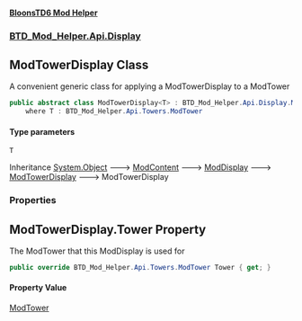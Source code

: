 #### [BloonsTD6 Mod Helper](README.md 'README')
### [BTD_Mod_Helper.Api.Display](README.md#BTD_Mod_Helper.Api.Display 'BTD_Mod_Helper.Api.Display')

## ModTowerDisplay<T> Class

A convenient generic class for applying a ModTowerDisplay to a ModTower

```csharp
public abstract class ModTowerDisplay<T> : BTD_Mod_Helper.Api.Display.ModTowerDisplay
    where T : BTD_Mod_Helper.Api.Towers.ModTower
```
#### Type parameters

<a name='BTD_Mod_Helper.Api.Display.ModTowerDisplay_T_.T'></a>

`T`

Inheritance [System.Object](https://docs.microsoft.com/en-us/dotnet/api/System.Object 'System.Object') &#129106; [ModContent](BTD_Mod_Helper.Api.ModContent.md 'BTD_Mod_Helper.Api.ModContent') &#129106; [ModDisplay](BTD_Mod_Helper.Api.Display.ModDisplay.md 'BTD_Mod_Helper.Api.Display.ModDisplay') &#129106; [ModTowerDisplay](BTD_Mod_Helper.Api.Display.ModTowerDisplay.md 'BTD_Mod_Helper.Api.Display.ModTowerDisplay') &#129106; ModTowerDisplay<T>
### Properties

<a name='BTD_Mod_Helper.Api.Display.ModTowerDisplay_T_.Tower'></a>

## ModTowerDisplay<T>.Tower Property

The ModTower that this ModDisplay is used for

```csharp
public override BTD_Mod_Helper.Api.Towers.ModTower Tower { get; }
```

#### Property Value
[ModTower](BTD_Mod_Helper.Api.Towers.ModTower.md 'BTD_Mod_Helper.Api.Towers.ModTower')